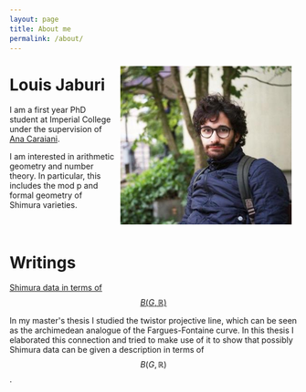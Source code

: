 ```yaml
---
layout: page
title: About me
permalink: /about/
---
```


<img style="float: right; padding: 10px" width="300" height="278" src="/assets/Pic.jpg">

# Louis Jaburi

I am a first year PhD student at Imperial College under the supervision of [Ana Caraiani](https://wwwf.imperial.ac.uk/~acaraian/). 

I am interested in arithmetic geometry and number theory. In particular, this includes the mod p and formal geometry of Shimura varieties. 

<br style="clear: both"/>

# Writings

 [Shimura data in terms of $$B(G,\mathbb{R})$$](/assets/ShimuraData.pdf)

 In my master's thesis I studied the twistor projective line, which can be seen as the archimedean analogue of the Fargues-Fontaine curve. In this thesis I elaborated this connection and tried to make use of it to show that possibly Shimura data can be given a description in terms of $$B(G,\mathbb{R})$$. 
